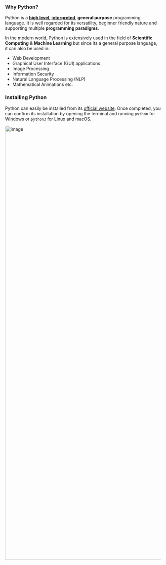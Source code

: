 ### Why Python?

Python is a **[high level](/python/Resources/Vocabulary.md#high-level-languages), [interpreted](/python/Resources/Vocabulary.md#interpreter), general purpose** programming language. It is well regarded for its versatility, beginner friendly nature and supporting multiple **programming paradigms**. 

In the modern world, Python is extensively used in the field of **Scientific Computing** & **Machine Learning** but since its a general purpose language, it can also be used in:

- Web Development 
- Graphical User Interface (GUI) applications
- Image Processing
- Information Security
- Natural Language Processing (NLP)
- Mathematical Animations etc.

### Installing Python

Python can easily be installed from its [official website](https://www.python.org/downloads/). Once completed, you can confirm its installation by opening the terminal and running `python` for Windows or `python3` for Linux and macOS.

<img width="1397" alt="image" src="https://github.com/user-attachments/assets/a5adec2f-58e7-4b8b-b02c-8cf60b84a725" />
